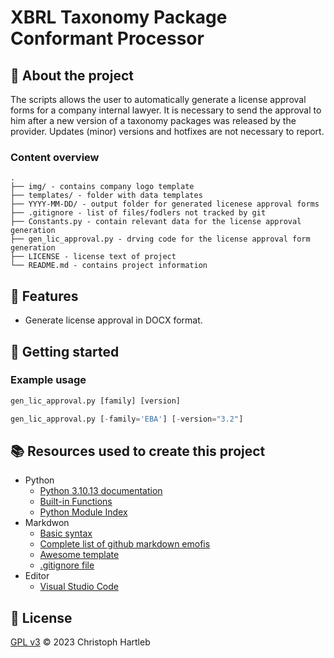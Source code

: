 # XBRL Taxonomy Package Conformant Processor

## :newspaper: About the project

The scripts allows the user to automatically generate a license approval forms for a company internal lawyer. It is necessary to send the approval to him after a  new version of a taxonomy packages was released by the provider. Updates (minor) versions and hotfixes are not necessary to report.

### Content overview

    .
    ├── img/ - contains company logo template
    ├── templates/ - folder with data templates
    ├── YYYY-MM-DD/ - output folder for generated licenese approval forms
    ├── .gitignore - list of files/fodlers not tracked by git
    ├── Constants.py - contain relevant data for the license approval generation
    ├── gen_lic_approval.py - drving code for the license approval form generation
    ├── LICENSE - license text of project
    └── README.md - contains project information

## :notebook: Features

* Generate license approval in DOCX format.

## :runner: Getting started

### Example usage

```python
gen_lic_approval.py [family] [version]
```

```python
gen_lic_approval.py [-family='EBA'] [-version="3.2"]
```

## :books: Resources used to create this project

* Python
  * [Python 3.10.13 documentation](https://docs.python.org/3.10/)
  * [Built-in Functions](https://docs.python.org/3.10/library/functions.html)
  * [Python Module Index](https://docs.python.org/3.10/py-modindex.html)
* Markdwon
  * [Basic syntax](https://www.markdownguide.org/basic-syntax/)
  * [Complete list of github markdown emofis](https://dev.to/nikolab/complete-list-of-github-markdown-emoji-markup-5aia)
  * [Awesome template](http://github.com/Human-Activity-Recognition/blob/main/README.md)
  * [.gitignore file](https://git-scm.com/docs/gitignore)
* Editor
  * [Visual Studio Code](https://code.visualstudio.com/)

## :bookmark: License

[GPL v3](https://www.gnu.org/licenses/gpl-3.0.txt) :copyright: 2023 Christoph Hartleb

